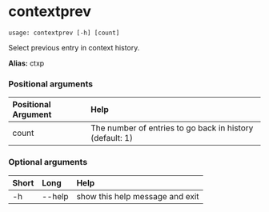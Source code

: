 <!-- THIS PART OF THIS FILE IS AUTOGENERATED. DO NOT MODIFY IT. See scripts/generate-docs.sh -->
# contextprev

```text
usage: contextprev [-h] [count]

```

Select previous entry in context history.

**Alias:** ctxp
### Positional arguments

|Positional Argument|Help|
| :--- | :--- |
|count|The number of entries to go back in history (default: 1)|

### Optional arguments

|Short|Long|Help|
| :--- | :--- | :--- |
|-h|--help|show this help message and exit|

<!-- END OF AUTOGENERATED PART. Do not modify this line or the line below, they mark the end of the auto-generated part of the file. If you want to extend the documentation in a way which cannot easily be done by adding to the command help description, write below the following line. -->
<!-- ------------\>8---- ----\>8---- ----\>8------------ -->
